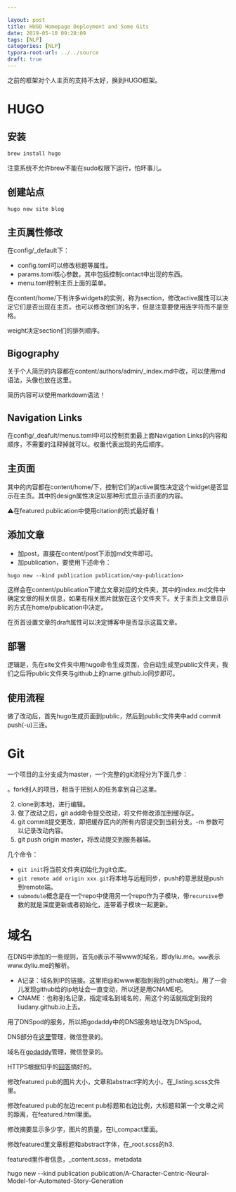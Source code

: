 ```yaml
---

layout: post
title: HUGO Homepage Deployment and Some Gits
date: 2019-05-10 09:28:09
tags: [NLP]
categories: [NLP]
typora-root-url: ../../source
draft: true
---
```


之前的框架对个人主页的支持不太好，换到HUGO框架。

# HUGO

## 安装

```python
brew install hugo
```

注意系统不允许brew不能在sudo权限下运行，怕坏事儿。

## 创建站点

```pyhton
hugo new site blog
```

## 主页属性修改

在config/_default下：

- config.toml可以修改标题等属性。
- params.toml核心参数，其中包括控制contact中出现的东西。
- menu.toml控制主页上面的菜单。

在content/home/下有许多widgets的实例，称为section，修改active属性可以决定它们是否出现在主页。也可以修改他们的名字，但是注意要使用连字符而不是空格。

weight决定section们的排列顺序。

## Bigography

关于个人简历的内容都在content/authors/admin/_index.md中改，可以使用md语法，头像也放在这里。

简历内容可以使用markdown语法！

## Navigation Links

在config/_deafult/menus.toml中可以控制页面最上面Navigation Links的内容和顺序，不需要的注释掉就可以。权重代表出现的先后顺序。

## 主页面

其中的内容都在content/home/下，控制它们的active属性决定这个widget是否显示在主页。其中的design属性决定以那种形式显示该页面的内容。

⚠️在featured publication中使用citation的形式最好看！

## 添加文章

- 加post，直接在content/post下添加md文件即可。
- 加publication，要使用下述命令：

```
hugo new --kind publication publication/<my-publication>
```

​	这样会在content/publication下建立文章对应的文件夹，其中的index.md文件中确定文章的相关信息，如果有相关图片就放在这个文件夹下。关于主页上文章显示的方式在home/publication中决定。

在页首设置文章的draft属性可以决定博客中是否显示这篇文章。

## 部署

逻辑是，先在site文件夹中用hugo命令生成页面，会自动生成至public文件夹，我们之后将public文件夹与github上的name.github.io同步即可。

## 使用流程

做了改动后，首先hugo生成页面到public，然后到public文件夹中add commit push(-u)三连。

# Git

一个项目的主分支成为master，一个完整的git流程分为下面几步：

。fork别人的项目，相当于把别人的任务拿到自己这里。

2. clone到本地，进行编辑。
3. 做了改动之后，git add命令提交改动，将文件修改添加到缓存区。
4. git commit提交更改，即把缓存区内的所有内容提交到当前分支。-m 参数可以记录改动内容。
5. git push origin master，将改动提交到服务器端。

几个命令：

- `git init`将当前文件夹初始化为git仓库。
- `git remote add origin xxx.git`将本地与远程同步，push的意思就是push到remote端。
- `submodule`概念是在一个repo中使用另一个repo作为子模块，带`recursive`参数的就是深度更新或者初始化，连带着子模块一起更新。

# 域名

在DNS中添加的一些规则，首先`@`表示不带www的域名，即dyliu.me。`www`表示www.dyliu.me的解析。

- A记录：域名到IP的链接。这里把@和www都指到我的github地址。用了一会儿发现github给的ip地址会一直变动，所以还是用CNAME吧。
- CNAME：也称别名记录，指定域名到域名的，用这个的话就指定到我的liudany.github.io上去。

用了DNSpod的服务，所以把godaddy中的DNS服务地址改为DNSpod。

DNS部分在[这里](https://console.qcloud.com/)管理，微信登录的。

域名在[godaddy](https://www.godaddy.com/)管理，微信登录的。

HTTPS根据知乎的[回答](https://www.zhihu.com/question/31377141/answer/103056861)搞好的。





修改featured pub的图片大小，文章和abstract字的大小，在_listing.scss文件里。

修改featured pub的左边recent pub标题和右边比例，大标题和第一个文章之间的距离，在featured.html里面。

修改摘要显示多少字，图片的质量，在li_compact里面。

修改featured里文章标题和abstract字体，在_root.scss的h3.

featured里作者信息，_content.scss，metadata





hugo new --kind publication publication/A-Character-Centric-Neural-Model-for-Automated-Story-Generation